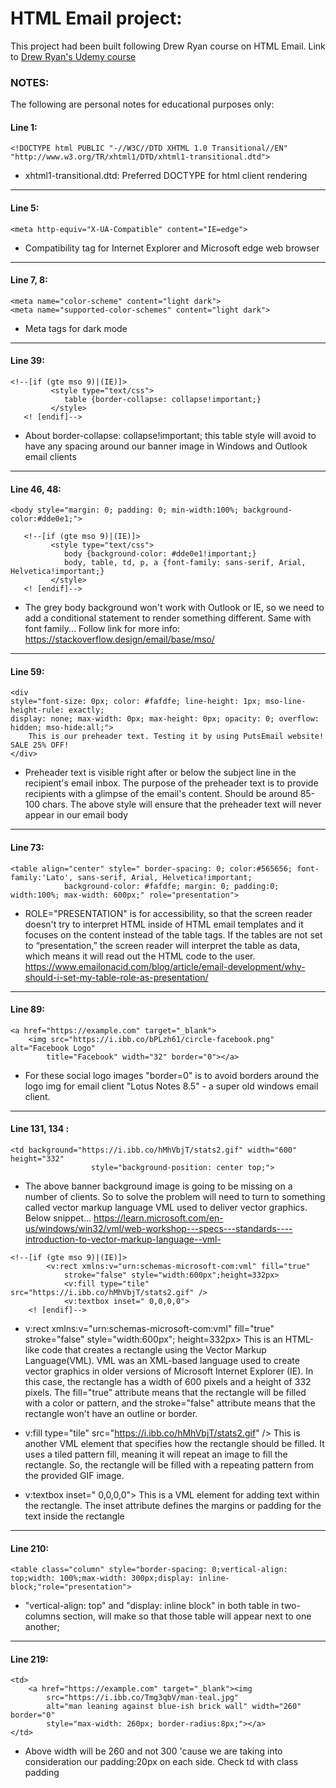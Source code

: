 # HTML Email project:
This project had been built following Drew Ryan course on HTML Email.
Link to [Drew Ryan's Udemy course](https://responsivehtmlemail.com/html-email-course/)

### NOTES:
The following are personal notes for educational purposes only:

#### Line 1:
```
<!DOCTYPE html PUBLIC "-//W3C//DTD XHTML 1.0 Transitional//EN" "http://www.w3.org/TR/xhtml1/DTD/xhtml1-transitional.dtd">
``` 
- xhtml1-transitional.dtd: Preferred DOCTYPE for html client rendering 
***
#### Line 5:
```
<meta http-equiv="X-UA-Compatible" content="IE=edge">
```
- Compatibility tag for Internet Explorer and Microsoft edge web browser 
***
#### Line 7, 8:
```
<meta name="color-scheme" content="light dark"> 
<meta name="supported-color-schemes" content="light dark">
```
- Meta tags for dark mode
***
#### Line 39:
```
<!--[if (gte mso 9)|(IE)]> 
         <style type="text/css">
            table {border-collapse: collapse!important;}
         </style>
   <! [endif]-->
```
- About border-collapse: collapse!important; this table style will avoid to have any spacing around our banner image in Windows and Outlook email clients
*** 
#### Line 46, 48:
```
<body style="margin: 0; padding: 0; min-width:100%; background-color:#dde0e1;">
   
   <!--[if (gte mso 9)|(IE)]> 
         <style type="text/css">
            body {background-color: #dde0e1!important;}
            body, table, td, p, a {font-family: sans-serif, Arial, Helvetica!important;}
         </style>
   <! [endif]-->
```  
- The grey body background won't work with Outlook or IE, so we need to 
add a conditional statement to render something different. Same with font family...
Follow link for more info: 
https://stackoverflow.design/email/base/mso/ 
***
#### Line 59:
```
<div 
style="font-size: 0px; color: #fafdfe; line-height: 1px; mso-line-height-rule: exactly;
display: none; max-width: 0px; max-height: 0px; opacity: 0; overflow: hidden; mso-hide:all;">
    This is our preheader text. Testing it by using PutsEmail website! SALE 25% OFF!
</div>
```
- Preheader text is visible right after or below the subject line in the recipient's email inbox. 
The purpose of the preheader text is to provide recipients with a glimpse of the email's content.
Should be around 85-100 chars.
The above style will ensure that the preheader text will never appear in our email body
***
#### Line 73:
```
<table align="center" style=" border-spacing: 0; color:#565656; font-family:'Lato', sans-serif, Arial, Helvetica!important; 
            background-color: #fafdfe; margin: 0; padding:0; width:100%; max-width: 600px;" role="presentation">
```
- ROLE="PRESENTATION" is for accessibility, so that the screen reader doesn't try to interpret HTML inside of HTML email templates and it focuses on the content instead of the table tags.
If the tables are not set to “presentation,” the screen reader will interpret the table as data, which means it will read out the HTML code to the user.
https://www.emailonacid.com/blog/article/email-development/why-should-i-set-my-table-role-as-presentation/ 
***
#### Line 89:
```
<a href="https://example.com" target="_blank">
    <img src="https://i.ibb.co/bPLzh61/circle-facebook.png" alt="Facebook Logo"
        title="Facebook" width="32" border="0"></a>
```
- For these social logo images "border=0" is to avoid borders around the logo 
img for email client "Lotus Notes 8.5" - a super old windows email client. 
***
#### Line 131, 134 :
```
<td background="https://i.ibb.co/hMhVbjT/stats2.gif" width="600" height="332"
                  style="background-position: center top;">
```
- The above banner background image is going to be missing on a number of clients.
So to solve the problem will need to turn to something called vector markup language VML used to deliver vector graphics. Below snippet...
https://learn.microsoft.com/en-us/windows/win32/vml/web-workshop---specs---standards----introduction-to-vector-markup-language--vml-

```
<!--[if (gte mso 9)|(IE)]> 
        <v:rect xmlns:v="urn:schemas-microsoft-com:vml" fill="true"
            stroke="false" style="width:600px";height=332px>
            <v:fill type="tile" src="https://i.ibb.co/hMhVbjT/stats2.gif" />
            <v:textbox inset=" 0,0,0,0">
    <! [endif]-->
```
- v:rect xmlns:v="urn:schemas-microsoft-com:vml" fill="true" stroke="false" style="width:600px"; height=332px>
This is an HTML-like code that creates a rectangle using the Vector Markup Language(VML). 
VML was an XML-based language used to create vector graphics in older versions of Microsoft Internet Explorer (IE). In this case, the rectangle has a width of 600 pixels and a height of 332 pixels. The fill="true" attribute means that the rectangle will be filled with a color or pattern, and the stroke="false" attribute means that the rectangle won't have an outline or border.

- v:fill type="tile" src="https://i.ibb.co/hMhVbjT/stats2.gif" />
This is another VML element that specifies how the rectangle should be filled. It uses a tiled pattern fill, meaning it will repeat an image to fill the rectangle. So, the rectangle will be filled with a repeating pattern from the provided GIF image.

- v:textbox inset=" 0,0,0,0">
This is a VML element for adding text within the rectangle. The inset attribute defines the margins or padding for the text inside the rectangle 
                
***
#### Line 210:
```
<table class="column" style="border-spacing: 0;vertical-align: top;width: 100%;max-width: 300px;display: inline-block;"role="presentation">
```
- "vertical-align: top" and "display: inline block" in both table in two-columns section, will make so that those table will appear next to one another;
***
#### Line 219:
```
<td>
    <a href="https://example.com" target="_blank"><img
        src="https://i.ibb.co/Tmg3qbV/man-teal.jpg"
        alt="man leaning against blue-ish brick wall" width="260" border="0"
        style="max-width: 260px; border-radius:8px;"></a>
</td>
```
- Above width will be 260 and not 300 'cause we are taking into consideration our padding:20px on each side. Check td with class padding

                                                
                                          
                           